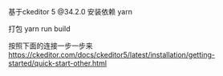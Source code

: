 基于ckeditor 5 @34.2.0
安装依赖
yarn


打包
yarn run build



按照下面的连接一步一步来
https://ckeditor.com/docs/ckeditor5/latest/installation/getting-started/quick-start-other.html